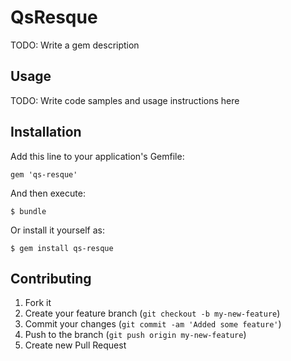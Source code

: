 # QsResque

TODO: Write a gem description

## Usage

TODO: Write code samples and usage instructions here

## Installation

Add this line to your application's Gemfile:

    gem 'qs-resque'

And then execute:

    $ bundle

Or install it yourself as:

    $ gem install qs-resque

## Contributing

1. Fork it
2. Create your feature branch (`git checkout -b my-new-feature`)
3. Commit your changes (`git commit -am 'Added some feature'`)
4. Push to the branch (`git push origin my-new-feature`)
5. Create new Pull Request
